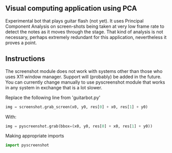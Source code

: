## Visual computing application using PCA

Experimental bot that plays guitar flash (not yet). It uses Principal Component Analysis on screen-shots being taken at very low frame rate to detect the notes as it moves through the stage.
That kind of analysis is not necessary, perhaps extremely redundant for this application, nevertheless it proves a point.


## Instructions

The screenshot module does not work with systems other than those who uses X11 window manager. Support will (probably) be added in the future.
You can currently change manually to use pyscreenshot module that works in any system in exchange that is a lot slower.

Replace the following line from 'guitarbot.py'

```python
img = screenshot.grab_screen(x0, y0, res[0] + x0, res[1] + y0)
```

With:

```python
img = pyscreenshot.grab(bbox=(x0, y0, res[0] + x0, res[1] + y0))
```

Making appropriate imports

```python
import pyscreenshot
```
